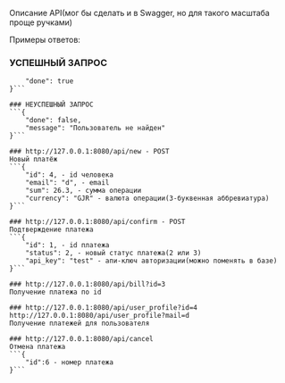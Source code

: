 Описание API(мог бы сделать и в Swagger, но для такого масштаба проще ручками)

Примеры ответов:
### УСПЕШНЫЙ ЗАПРОС
```{
    "done": true
}```

### НЕУСПЕШНЫЙ ЗАПРОС
```{
    "done": false,
    "message": "Пользователь не найден"
}```

### http://127.0.0.1:8080/api/new - POST
Новый платёж
```{
    "id": 4, - id человека
    "email": "d", - email
    "sum": 26.3, - сумма операции
    "currency": "GJR" - валюта операции(3-буквенная аббревиатура)
}```

### http://127.0.0.1:8080/api/confirm - POST
Подтверждение платежа
```{
    "id": 1, - id платежа
    "status": 2, - новый статус платежа(2 или 3)
    "api_key": "test" - апи-ключ авторизации(можно поменять в базе)
}```

### http://127.0.0.1:8080/api/bill?id=3
Получение платежа по id

### http://127.0.0.1:8080/api/user_profile?id=4
http://127.0.0.1:8080/api/user_profile?mail=d
Получение платежей для пользователя

### http://127.0.0.1:8080/api/cancel
Отмена платежа
```{
    "id":6 - номер платежа
}```



